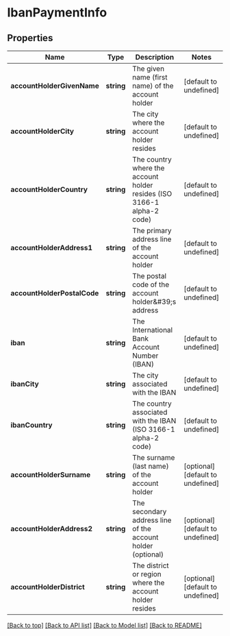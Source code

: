 # IbanPaymentInfo

## Properties

|Name | Type | Description | Notes|
|------------ | ------------- | ------------- | -------------|
|**accountHolderGivenName** | **string** | The given name (first name) of the account holder | [default to undefined]|
|**accountHolderCity** | **string** | The city where the account holder resides | [default to undefined]|
|**accountHolderCountry** | **string** | The country where the account holder resides (ISO 3166-1 alpha-2 code) | [default to undefined]|
|**accountHolderAddress1** | **string** | The primary address line of the account holder | [default to undefined]|
|**accountHolderPostalCode** | **string** | The postal code of the account holder\&#39;s address | [default to undefined]|
|**iban** | **string** | The International Bank Account Number (IBAN) | [default to undefined]|
|**ibanCity** | **string** | The city associated with the IBAN | [default to undefined]|
|**ibanCountry** | **string** | The country associated with the IBAN (ISO 3166-1 alpha-2 code) | [default to undefined]|
|**accountHolderSurname** | **string** | The surname (last name) of the account holder | [optional] [default to undefined]|
|**accountHolderAddress2** | **string** | The secondary address line of the account holder (optional) | [optional] [default to undefined]|
|**accountHolderDistrict** | **string** | The district or region where the account holder resides | [optional] [default to undefined]|




[[Back to top]](#) [[Back to API list]](../../README.md#documentation-for-api-endpoints) [[Back to Model list]](../../README.md#documentation-for-models) [[Back to README]](../../README.md)

